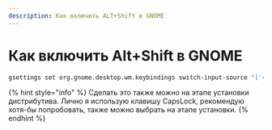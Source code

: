 ```yaml
---
description: Как включить ALT+Shift в GNOME
---
```


# Как включить Alt+Shift в GNOME

```bash
gsettings set org.gnome.desktop.wm.keybindings switch-input-source "['<Shift>Alt_L']" gsettings set org.gnome.desktop.wm.keybindings switch-input-source-backward "['<Alt>Shift_L']
```

{% hint style="info" %}
Сделать это также можно на этапе установки дистрибутива. Лично я использую клавишу CapsLock, рекомендую хотя-бы попробовать, также можно выбрать на этапе установки.
{% endhint %}
